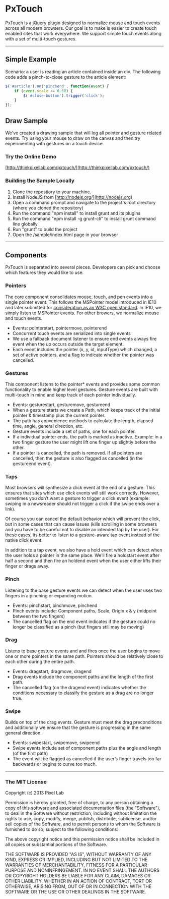 # PxTouch

PxTouch is a jQuery plugin designed to normalize mouse and touch events across all modern browsers. Our goal is to make is easier to create touch enabled sites that work everywhere. We support simple touch events along with a set of multi-touch gestures.

---

## Simple Example

Scenario: a user is reading an article contained inside an div. The following code adds a pinch-to-close gesture to the article element:

```javascript
$('#article').on('pinchend', function(event) {
    if (event.scale <= 0.60) {
        $('#close-button').trigger('click');
    }
});
```

## Draw Sample

We've created a drawing sample that will log all pointer and gesture related events. Try using your mouse to draw on the canvas and then try experimenting with gestures on a touch device.

### Try the Online Demo
[http://thinkpixellab.com/pxtouch/](http://thinkpixellab.com/pxtouch/)


### Building the Sample Locally
1. Clone the repostiory to your machine.
2. Install NodeJS from [http://nodejs.org/](http://nodejs.org)
3. Open a command prompt and navigate to the project's root directory (where you cloned the repository)
4. Run the command "npm install" to install grunt and its plugins
5. Run the command "npm install -g grunt-cli" to install grunt command line globally
6. Run "grunt" to build the project
7. Open the /sample/index.html page in your browser


---

## Components
PxTouch is separated into several pieces. Developers can pick and choose which features they would like to use.

### Pointers
The core component consolidates mouse, touch, and pen events into a single pointer event. This follows the MSPointer model introduced in IE10 and later submitted for [consideration as an W3C open standard](http://www.w3.org/2012/pointerevents/).  In IE10, we simply listen to MSPointer events. For other browers, we normalize mouse and touch events.

- Events: pointerstart, pointermove, pointerend
- Concurrent touch events are serialized into single events
- We use a fallback document listener to ensure end events always fire event when the up occurs outside the target element.
- Each event includes the pointer (x, y, id, inputType) which changed, a set of active pointers, and a flag to indicate whether the pointer was cancelled.

### Gestures
This component listens to the pointer* events and provides some common functionality to enable higher level gestures. Gesture events are built with multi-touch in mind and keep track of each pointer individually.

- Events: gesturestart, gesturemove, gestureend
- When a gesture starts we create a Path, which keeps track of the initial pointer & timestamp plus the current pointer.
- The path has convenience methods to calculate the length, elapsed time, angle, general direction, etc.
- Gesture events include a set of paths, one for each pointer.
- If a individual pointer ends, the path is marked as inactive. Example: in a two finger gesture the user might lift one finger up slightly before the other.
- If a pointer is cancelled, the path is removed. If all pointers are cancelled, then the gesture is also flagged as cancelled (in the gestureend event).

### Taps
Most browsers will synthesize a click event at the end of a gesture. This ensures that sites which use click events will still work correctly. However, sometimes you don’t want a gesture to trigger a click event (example: swiping in a newsreader should not trigger a click if the swipe ends over a link). 

Of course you can cancel the default behavior which will prevent the click, but in some cases that can cause issues (kills scrolling in some browsers and you have to be careful not to disable an intended tap by the user). For these cases, its better to listen to a gesture-aware tap event instead of the native click event.

In addition to a tap event, we also have a hold event which can detect when the user holds a pointer in the same place. We’ll fire a holdstart event after half a second and then fire an holdend event when the user either lifts their finger or drags away.

### Pinch
Listening to the base gesture events we can detect when the user uses two fingers in a pinching or expanding motion. 

- Events: pinchstart, pinchmove, pinchend
- Pinch events include: Component paths, Scale, Origin x & y (midpoint between the two fingers)
- The cancelled flag on the end event indicates if the gesture could no longer be classified as a pinch (but fingers still may be moving)

### Drag
Listens to base gesture events and and fires once the user begins to move one or more pointers in the same path. Pointers should be relatively close to each other during the entire path.

- Events: dragstart, dragmove, dragend
- Drag events include the component paths and the length of the first path.
- The cancelled flag (on the dragend event) indicates whether the conditions necessary to classify the gesture as a drag are no longer true.

### Swipe
Builds on top of the drag events. Gesture must meet the drag preconditions and additionally we ensure that the gesture is progressing in the same general direction. 

- Events: swipestart, swipemove, swipeend
- Swipe events include set of component paths plus the angle and length (of the first path)
- The event will be flagged as cancelled if the user’s finger travels too far backwards or begins to curve too much.





---

### The MIT License

Copyright (c) 2013 Pixel Lab

Permission is hereby granted, free of charge, to any person obtaining a copy of this software and associated documentation files (the "Software"), to deal in the Software without restriction, including without limitation the rights to use, copy, modify, merge, publish, distribute, sublicense, and/or sell copies of the Software, and to permit persons to whom the Software is furnished to do so, subject to the following conditions:

The above copyright notice and this permission notice shall be included in all copies or substantial portions of the Software.

THE SOFTWARE IS PROVIDED "AS IS", WITHOUT WARRANTY OF ANY KIND, EXPRESS OR IMPLIED, INCLUDING BUT NOT LIMITED TO THE WARRANTIES OF MERCHANTABILITY, FITNESS FOR A PARTICULAR PURPOSE AND NONINFRINGEMENT. IN NO EVENT SHALL THE AUTHORS OR COPYRIGHT HOLDERS BE LIABLE FOR ANY CLAIM, DAMAGES OR OTHER LIABILITY, WHETHER IN AN ACTION OF CONTRACT, TORT OR OTHERWISE, ARISING FROM, OUT OF OR IN CONNECTION WITH THE SOFTWARE OR THE USE OR OTHER DEALINGS IN THE SOFTWARE.